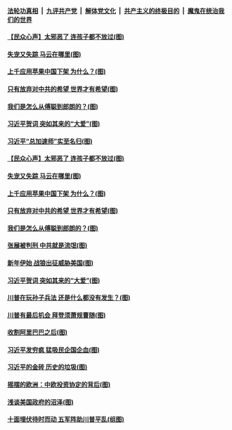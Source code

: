 ####  [法轮功真相](../../../../basic/blob/master/README.md?t=01051001) &nbsp;|&nbsp; [九评共产党](../../../../9ping.md/blob/master/README.md?t=01051001) &nbsp;|&nbsp; [解体党文化](../../../../jtdwh.md/blob/master/README.md?t=01051001)  &nbsp;|&nbsp; [共产主义的终极目的](../../../../gczydzjmd.md/blob/master/README.md?t=01051001) &nbsp;|&nbsp; [魔鬼在统治我们的世界](../../../../mgztzwmdsj.md/blob/master/README.md?t=01051001) 

#### [【民众心声】太邪恶了 连孩子都不放过(图)](../pages/p4/957825.md?t=01051001) 

#### [失宠又失踪 马云在哪里(图)](../pages/p4/958085.md?t=01051001) 

#### [上千应用苹果中国下架 为什么？(图)](../pages/p4/958055.md?t=01051001) 

#### [只有放弃对中共的希望 世界才有希望(图)](../pages/p4/958062.md?t=01051001) 

#### [我们是怎么从傅聪到郎朗的？(图)](../pages/p4/958078.md?t=01051001) 

#### [习近平贺词 突如其来的“大爱”(图)](../pages/p4/957996.md?t=01051001) 

#### [习近平“总加速师”实至名归(图)](../pages/p4/958068.md?t=01051001) 

#### [【民众心声】太邪恶了 连孩子都不放过(图)](../pages/p4/957825.md?t=01051001) 

#### [失宠又失踪 马云在哪里(图)](../pages/p4/958085.md?t=01051001) 

#### [上千应用苹果中国下架 为什么？(图)](../pages/p4/958055.md?t=01051001) 

#### [只有放弃对中共的希望 世界才有希望(图)](../pages/p4/958062.md?t=01051001) 

#### [我们是怎么从傅聪到郎朗的？(图)](../pages/p4/958078.md?t=01051001) 

#### [张展被判刑 中共就是流氓(图)](../pages/p4/958063.md?t=01051001) 

#### [新年伊始 战狼出征威胁美国(图)](../pages/p4/958061.md?t=01051001) 



#### [习近平贺词 突如其来的“大爱”(图)](../pages/p4/957996.md?t=01051001) 

#### [川普在玩孙子兵法 还是什么都没有发生？(图)](../pages/p4/957965.md?t=01051001) 

#### [川普有最后机会 拜登须萧规曹随(图)](../pages/p4/957962.md?t=01051001) 

#### [收割阿里巴巴之后(图)](../pages/p4/957956.md?t=01051001) 

#### [习近平发穷疯 猛吸民企国企血(图)](../pages/p4/957946.md?t=01051001) 

#### [习近平的金砖 历史的垃圾(图)](../pages/p4/957945.md?t=01051001) 

#### [摇摆的欧洲：中欧投资协定的背后(图)](../pages/p4/957944.md?t=01051001) 

#### [浅谈美国政府的沼泽(图)](../pages/p4/957904.md?t=01051001) 


#### [十面埋伏待时而动 五军阵助川普平乱(组图)](../pages/p4/955722.md?t=01051001) 


